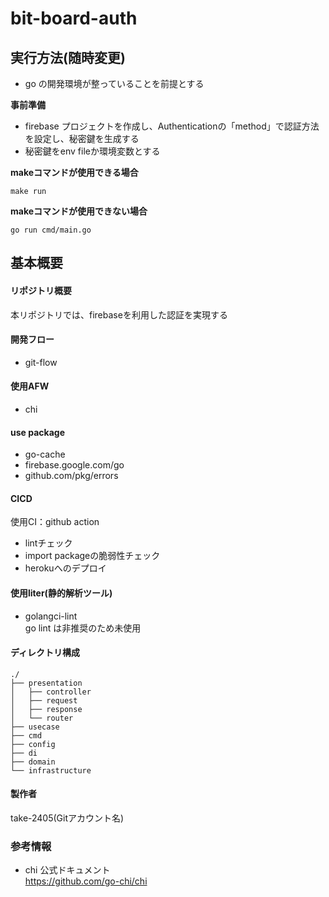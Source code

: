 # bit-board-auth
## 実行方法(随時変更)
- go の開発環境が整っていることを前提とする

**事前準備**
- firebase プロジェクトを作成し、Authenticationの「method」で認証方法を設定し、秘密鍵を生成する
- 秘密鍵をenv fileか環境変数とする

**makeコマンドが使用できる場合**  
```cassandraql
make run
```

**makeコマンドが使用できない場合**  
```cassandraql
go run cmd/main.go
```

## 基本概要
#### リポジトリ概要
本リポジトリでは、firebaseを利用した認証を実現する

#### 開発フロー
- git-flow

#### 使用AFW
- chi

#### use package
- go-cache
- firebase.google.com/go
- github.com/pkg/errors

#### CICD
使用CI：github action
- lintチェック
- import packageの脆弱性チェック
- herokuへのデプロイ

#### 使用liter(静的解析ツール)
- golangci-lint  
  go lint は非推奨のため未使用

#### ディレクトリ構成
```
./
├── presentation
│   ├── controller
│   ├── request
│   ├── response
│   └── router
├── usecase
├── cmd
├── config
├── di
├── domain
└── infrastructure
```

#### 製作者
take-2405(Gitアカウント名)

### 参考情報
- chi 公式ドキュメント  
  https://github.com/go-chi/chi
